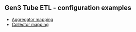 ## Gen3 Tube ETL - configuration examples

* [Aggregator mapping](aggregator.yaml)
* [Collector mapping](collector.yaml)

